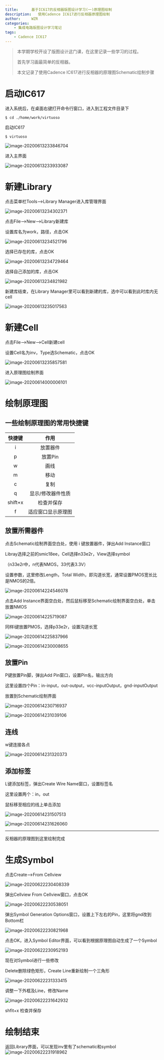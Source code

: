 ```yaml
---
title:      基于IC617的反相器版图设计学习(一)原理图绘制
description:   使用Cadence IC617进行反相器原理图绘制
author:     WZR
categories:
    - 集成电路版图设计学习笔记
tags:
    - Cadence IC617
---
```


> 本学期学校开设了版图设计这门课，在这里记录一些学习的过程。
>
> 首先学习画最简单的反相器。
>
> 本文记录了使用Cadence IC617进行反相器的原理图Schematic绘制步骤

<!-- more -->

# 启动IC617

进入系统后，在桌面右键打开命令行窗口，进入到工程文件目录下

	$ cd ./home/work/virtuoso

启动IC617

	$ virtuoso

![image-20200613233846704](https://gitee.com/wziru/BlogPicGo/raw/master/img/20200613233846.png)

进入主界面

![image-20200613233933087](https://gitee.com/wziru/BlogPicGo/raw/master/img/20200613233933.png)

# 新建Library

点击菜单栏Tools-->Library Manager进入库管理界面

![image-20200613234302371](https://gitee.com/wziru/BlogPicGo/raw/master/img/20200613234302.png)

点击File-->New-->Library新建库

设置库名为work，路径，点击OK

![image-20200613234521796](https://gitee.com/wziru/BlogPicGo/raw/master/img/20200613234521.png)

选择已存在的库，点击OK

![image-20200613234729464](https://gitee.com/wziru/BlogPicGo/raw/master/img/20200613234729.png)

选择自己添加的库，点击OK

![image-20200613234821982](https://gitee.com/wziru/BlogPicGo/raw/master/img/20200613234822.png)

新建库结束，在Library Manager里可以看到新建的库，选中可以看到此时库内无cell

![image-20200613235017563](https://gitee.com/wziru/BlogPicGo/raw/master/img/20200613235017.png)



# 新建Cell

点击File-->New-->Cell新建cell

设置Cell名为inv，Type选Schematic，点击OK

![image-20200613235857581](https://gitee.com/wziru/BlogPicGo/raw/master/img/20200613235857.png)

进入原理图绘制界面

![image-20200614000006101](https://gitee.com/wziru/BlogPicGo/raw/master/img/20200614000006.png)

# 绘制原理图

## 一些绘制原理图的常用快捷键

| 快捷键  |        作用        |
| :-----: | :----------------: |
|    i    |      放置器件      |
|    p    |      放置Pin       |
|    w    |        画线        |
|    m    |        移动        |
|    c    |        复制        |
|    q    | 显示/修改器件性质  |
| shift+x |     检查并保存     |
|    f    | 适应窗口显示原理图 |

## 放置所需器件

点击Schematic绘制界面空白处，使用 i 键放置器件，弹出Add Instance窗口

Libray选择之前的smic18ee，Cell选择n33e2r，View选择symbol

（n33e2r中，n代表NMOS，33代表3.3V）

设置参数，这里修改Length，Total Width，即沟道长宽，通常设置PMOS宽长比是NMOS的2倍。

![image-20200614224546078](https://gitee.com/wziru/BlogPicGo/raw/master/img/20200614224546.png)

点击Add Instance界面空白处，然后鼠标移至Schematic绘制界面空白处，单击放置NMOS

![image-20200614225719087](https://gitee.com/wziru/BlogPicGo/raw/master/img/20200614225719.png)

同样i键放置PMOS，选择p33e2r，设置沟道长宽

![image-20200614225837966](https://gitee.com/wziru/BlogPicGo/raw/master/img/20200614225838.png)

![image-20200614230008655](https://gitee.com/wziru/BlogPicGo/raw/master/img/20200614230008.png)

## 放置Pin

P键放置Pin脚，弹出Add Pin窗口，设置Pin名，输出方向

这里设置四个Pin：in-input，out-output，vcc-inputOutput，gnd-inputOutput

放置到Schematic绘制界面

![image-20200614230716937](https://gitee.com/wziru/BlogPicGo/raw/master/img/20200614230717.png)

![image-20200614231039106](https://gitee.com/wziru/BlogPicGo/raw/master/img/20200614231039.png)

##  连线

w键连接各点

![image-20200614231320373](https://gitee.com/wziru/BlogPicGo/raw/master/img/20200614231320.png)

## 添加标签

L键添加标签，弹出Create Wire Name窗口，设置标签名

这里设置两个：in，out

鼠标移至相应的线上单击添加

![image-20200614231507513](https://gitee.com/wziru/BlogPicGo/raw/master/img/20200614231507.png)

![image-20200614231626060](https://gitee.com/wziru/BlogPicGo/raw/master/img/20200614231626.png)

------

反相器的原理图到这里绘制完成

# 生成Symbol

点击Create-->From Cellview

![image-20200622230408339](https://gitee.com/wziru/BlogPicGo/raw/master/img/20200622230408.png)

弹出Cellview From Cellview窗口，点击OK

![image-20200622230538051](https://gitee.com/wziru/BlogPicGo/raw/master/img/20200622230538.png)

弹出Symbol Generation Options窗口，设置上下左右的Pin，这里将gnd改到Bottom栏

![image-20200622230821968](https://gitee.com/wziru/BlogPicGo/raw/master/img/20200622230822.png)

点击OK，进入Symbol Editor界面，可以看到根据原理图自动生成了一个Symbol

![image-20200622230952193](https://gitee.com/wziru/BlogPicGo/raw/master/img/20200622230952.png)

现在对Symbol进行一些修改

Delete删除绿色矩形，Create Line重新绘制一个三角形

![image-20200622231333415](https://gitee.com/wziru/BlogPicGo/raw/master/img/20200622231333.png)

调整一下外框及Line，修改Name

![image-20200622231642932](https://gitee.com/wziru/BlogPicGo/raw/master/img/20200622231643.png)

shfit+x  检查并保存

# 绘制结束

返回Library界面，可以发现inv里有了schematic和symbol![image-20200622231918962](https://gitee.com/wziru/BlogPicGo/raw/master/img/20200622231919.png)